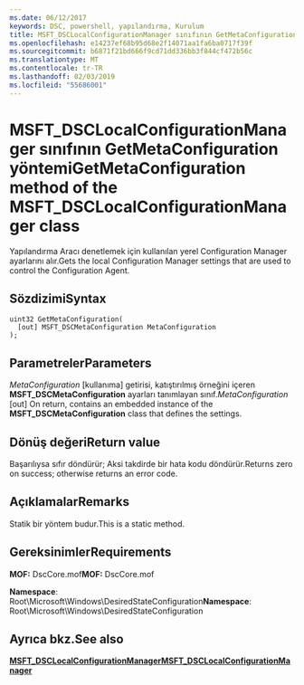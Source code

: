 ```yaml
---
ms.date: 06/12/2017
keywords: DSC, powershell, yapılandırma, Kurulum
title: MSFT_DSCLocalConfigurationManager sınıfının GetMetaConfiguration yöntemi
ms.openlocfilehash: e14237ef68b95d68e2f14071aa1fa6ba0717f39f
ms.sourcegitcommit: b6871f21bd666f9cd71dd336bb3f844cf472b56c
ms.translationtype: MT
ms.contentlocale: tr-TR
ms.lasthandoff: 02/03/2019
ms.locfileid: "55686001"
---
```

# <a name="getmetaconfiguration-method-of-the-msftdsclocalconfigurationmanager-class"></a><span data-ttu-id="929ca-103">MSFT_DSCLocalConfigurationManager sınıfının GetMetaConfiguration yöntemi</span><span class="sxs-lookup"><span data-stu-id="929ca-103">GetMetaConfiguration method of the MSFT_DSCLocalConfigurationManager class</span></span>

<span data-ttu-id="929ca-104">Yapılandırma Aracı denetlemek için kullanılan yerel Configuration Manager ayarlarını alır.</span><span class="sxs-lookup"><span data-stu-id="929ca-104">Gets the local Configuration Manager settings that are used to control the Configuration Agent.</span></span>

## <a name="syntax"></a><span data-ttu-id="929ca-105">Sözdizimi</span><span class="sxs-lookup"><span data-stu-id="929ca-105">Syntax</span></span>

```mof
uint32 GetMetaConfiguration(
  [out] MSFT_DSCMetaConfiguration MetaConfiguration
);
```

## <a name="parameters"></a><span data-ttu-id="929ca-106">Parametreler</span><span class="sxs-lookup"><span data-stu-id="929ca-106">Parameters</span></span>

<span data-ttu-id="929ca-107">*MetaConfiguration* \[kullanıma\] getirisi, katıştırılmış örneğini içeren **MSFT_DSCMetaConfiguration** ayarları tanımlayan sınıf.</span><span class="sxs-lookup"><span data-stu-id="929ca-107">*MetaConfiguration* \[out\] On return, contains an embedded instance of the **MSFT_DSCMetaConfiguration** class that defines the settings.</span></span>

## <a name="return-value"></a><span data-ttu-id="929ca-108">Dönüş değeri</span><span class="sxs-lookup"><span data-stu-id="929ca-108">Return value</span></span>

<span data-ttu-id="929ca-109">Başarılıysa sıfır döndürür; Aksi takdirde bir hata kodu döndürür.</span><span class="sxs-lookup"><span data-stu-id="929ca-109">Returns zero on success; otherwise returns an error code.</span></span>

## <a name="remarks"></a><span data-ttu-id="929ca-110">Açıklamalar</span><span class="sxs-lookup"><span data-stu-id="929ca-110">Remarks</span></span>

<span data-ttu-id="929ca-111">Statik bir yöntem budur.</span><span class="sxs-lookup"><span data-stu-id="929ca-111">This is a static method.</span></span>

## <a name="requirements"></a><span data-ttu-id="929ca-112">Gereksinimler</span><span class="sxs-lookup"><span data-stu-id="929ca-112">Requirements</span></span>

<span data-ttu-id="929ca-113">**MOF:** DscCore.mof</span><span class="sxs-lookup"><span data-stu-id="929ca-113">**MOF:** DscCore.mof</span></span>

<span data-ttu-id="929ca-114">**Namespace**: Root\Microsoft\Windows\DesiredStateConfiguration</span><span class="sxs-lookup"><span data-stu-id="929ca-114">**Namespace**: Root\Microsoft\Windows\DesiredStateConfiguration</span></span>

## <a name="see-also"></a><span data-ttu-id="929ca-115">Ayrıca bkz.</span><span class="sxs-lookup"><span data-stu-id="929ca-115">See also</span></span>

[<span data-ttu-id="929ca-116">**MSFT_DSCLocalConfigurationManager**</span><span class="sxs-lookup"><span data-stu-id="929ca-116">**MSFT_DSCLocalConfigurationManager**</span></span>](msft-dsclocalconfigurationmanager.md)